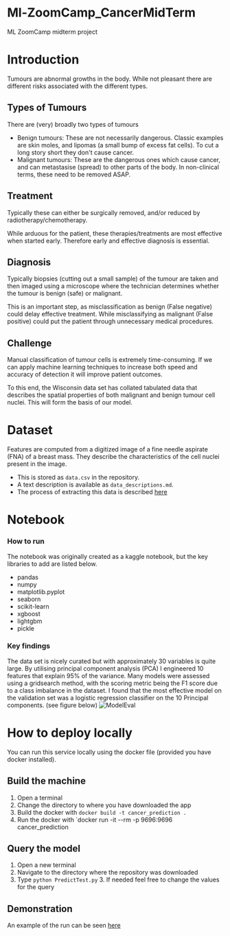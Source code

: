 # Ml-ZoomCamp_CancerMidTerm
 ML ZoomCamp midterm project
 
# Introduction
 Tumours are abnormal growths in the body. While not pleasant there are different risks associated with the different types.

 ## Types of Tumours
 There are (very) broadly two types of tumours
 * Benign tumours: These are not necessarily dangerous. Classic examples are skin moles, and lipomas (a small bump of excess fat cells). To cut a long story short they don't cause cancer.
 * Malignant tumours: These are the dangerous ones which cause cancer, and can metastasise (spread) to other parts of the body. In non-clinical terms, these need to be removed ASAP.

 ## Treatment
 Typically these can either be surgically removed, and/or reduced by radiotherapy/chemotherapy.

 While arduous for the patient, these therapies/treatments are most effective when started early. Therefore early and effective diagnosis is essential.

 ## Diagnosis
 Typically biopsies (cutting out a small sample) of the tumour are taken and then imaged using a microscope where the technician determines whether the tumour is benign (safe) or malignant. 
 
 This is an important step, as misclassification as benign (False negative) could delay effective treatment. While misclassifying as malignant (False positive) could put the patient through unnecessary medical procedures.

 ## Challenge
 Manual classification of tumour cells is extremely time-consuming. If we can apply machine learning techniques to increase both speed and accuracy of detection it will improve patient outcomes.

 To this end, the Wisconsin data set has collated tabulated data that describes the spatial properties of both malignant and benign tumour cell nuclei. This will form the basis of our model.

# Dataset
 Features are computed from a digitized image of a fine needle aspirate (FNA) of a breast mass. They describe the characteristics of the cell nuclei present in the image.

 * This is stored as `data.csv` in the repository. 
 * A text description is available as `data_descriptions.md`. 
 * The process of extracting this data is described [here](https://archive.ics.uci.edu/dataset/17/breast+cancer+wisconsin+diagnostic)

# Notebook
 ### How to run
 The notebook was originally created as a kaggle notebook, but the key libraries to add are listed below.
 * pandas
 * numpy
 * matplotlib.pyplot
 * seaborn
 * scikit-learn
 * xgboost
 * lightgbm
 * pickle

 ### Key findings
 The data set is nicely curated but with approximately 30 variables is quite large. By utilising principal component analysis (PCA) I engineered 10 features that explain 95% of the variance. Many models were assessed using a gridsearch method, with the scoring metric being the F1 score due to a class imbalance in the dataset. I found that the most effective model on the validation set was a logistic regression classifier on the 10 Principal components. (see figure below)
![ModelEval](https://github.com/mleiwe/Ml-ZoomCamp_CancerMidTerm/assets/29621219/bcad93e2-c776-4959-bfad-da2307cd76f8)

# How to deploy locally
 You can run this service locally using the docker file (provided you have docker installed).
 
 ## Build the machine
 1. Open a terminal
 2. Change the directory to where you have downloaded the app
 3. Build the docker with `docker build -t cancer_prediction .`
 4. Run the docker with `docker run -it --rm -p 9696:9696 cancer_prediction

 ## Query the model
 1. Open a new terminal
 2. Navigate to the directory where the repository was downloaded
 3. Type `python PredictTest.py`
    3. If needed feel free to change the values for the query
 ## Demonstration
 An example of the run can be seen [here](https://drive.google.com/file/d/1GYHSnt4kjrok5_YWjQTfuMpZVzAfncNf/view?usp=drive_link)
